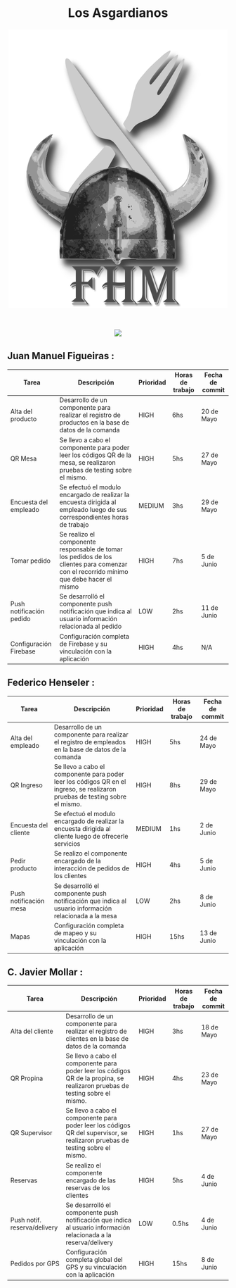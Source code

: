 <h1 align="center">Los Asgardianos</h1><h4 align="center">
<p align="center">
<img src="./src/assets/imgs/readme/logo-readme.png"></p>
<br>
<p align="center">
<img src="https://img.shields.io/github/license/TheTeamByte/Markdown-Master.svg"></p>
  
##
  
## Juan Manuel Figueiras :
<table>
<thead>
<th>Tarea</th>
<th>Descripción</th>
<th>Prioridad</th>
<th>Horas de trabajo</th>
<th>Fecha de commit</th>
</thead>
<tbody>
<tr>
<td>Alta del producto</td>
<td>Desarrollo de un componente para realizar el registro de productos en la base de datos de la comanda</td>
<td>HIGH</td>
<td>6hs</td>
<td>20 de Mayo</td>
</tr>
<tr>
<td>QR Mesa</td>
<td>Se llevo a cabo el componente para poder leer los códigos QR de la mesa, se realizaron pruebas de testing sobre el mismo. </td>
<td>HIGH</td>
<td>5hs</td>
<td>27 de Mayo</td>
</tr>
<tr>
<td>Encuesta del empleado</td>
<td>Se efectuó el modulo encargado de realizar la encuesta dirigida al empleado luego de sus correspondientes horas de trabajo</td>
<td>MEDIUM</td>
<td>3hs</td>
<td>29 de Mayo</td>
</tr>
<tr>
<td>Tomar pedido</td>
<td>Se realizo el componente responsable de tomar los pedidos de los clientes para comenzar con el recorrido mínimo que debe hacer el mismo</td>
<td>HIGH</td>
<td>7hs</td>
<td>5 de Junio</td>
</tr>
<tr>
<td>Push notificación pedido</td>
<td>Se desarrolló el componente push notificación que indica al usuario información relacionada al pedido</td>
<td>LOW</td>
<td>2hs</td>
<td>11 de Junio</td>
</tr>
<tr>
<td>Configuración Firebase</td>
<td>Configuración completa de Firebase y su vinculación con la aplicación</td>
<td>HIGH</td>
<td>4hs</td>
<td>N/A</td>
</tr>
</tbody>
</table>

## Federico Henseler :
<table>
<thead>
<th>Tarea</th>
<th>Descripción</th>
<th>Prioridad</th>
<th>Horas de trabajo</th>
<th>Fecha de commit</th>
</thead>
<tbody>
<tr>
<td>Alta del empleado</td>
<td>Desarrollo de un componente para realizar el registro de empleados en la base de datos de la comanda</td>
<td>HIGH</td>
<td>5hs</td>
<td>24 de Mayo</td>
</tr>
<tr>
<td>QR Ingreso</td>
<td>Se llevo a cabo el componente para poder leer los códigos QR en el ingreso, se realizaron pruebas de testing sobre el mismo. </td>
<td>HIGH</td>
<td>8hs</td>
<td>29 de Mayo</td>
</tr>
<tr>
<td>Encuesta del cliente</td>
<td>Se efectuó el modulo encargado de realizar la encuesta dirigida al cliente luego de ofrecerle servicios</td>
<td>MEDIUM</td>
<td>1hs</td>
<td>2 de Junio</td>
</tr>
<tr>
<td>Pedir producto</td>
<td>Se realizo el componente encargado de la interacción de pedidos de los clientes</td>
<td>HIGH</td>
<td>4hs</td>
<td>5 de Junio</td>
</tr>
<tr>
<td>Push notificación mesa</td>
<td>Se desarrolló el componente push notificación que indica al usuario información relacionada a la mesa</td>
<td>LOW</td>
<td>2hs</td>
<td>8 de Junio</td>
</tr>
<tr>
<td>Mapas</td>
<td>Configuración completa de mapeo y su vinculación con la aplicación</td>
<td>HIGH</td>
<td>15hs</td>
<td>13 de Junio</td>
</tr>
</tbody>
</table>

## C. Javier Mollar :
<table>
<thead>
<th>Tarea</th>
<th>Descripción</th>
<th>Prioridad</th>
<th>Horas de trabajo</th>
<th>Fecha de commit</th>
</thead>
<tbody>
<tr>
<td>Alta del cliente</td>
<td>Desarrollo de un componente para realizar el registro de clientes en la base de datos de la comanda</td>
<td>HIGH</td>
<td>3hs</td>
<td>18 de Mayo</td>
</tr>
<tr>
<td>QR Propina</td>
<td>Se llevo a cabo el componente para poder leer los códigos QR de la propina, se realizaron pruebas de testing sobre el mismo. </td>
<td>HIGH</td>
<td>4hs</td>
<td>23 de Mayo</td>
</tr>
<tr>
<td>QR Supervisor</td>
<td>Se llevo a cabo el componente para poder leer los códigos QR del supervisor, se realizaron pruebas de testing sobre el mismo.</td>
<td>HIGH</td>
<td>1hs</td>
<td>27 de Mayo</td>
</tr>
<tr>
<td>Reservas</td>
<td>Se realizo el componente encargado de las reservas de los clientes</td>
<td>HIGH</td>
<td>5hs</td>
<td>4 de Junio</td>
</tr>
<tr>
<td>Push notif. reserva/delivery</td>
<td>Se desarrolló el componente push notificación que indica al usuario información relacionada a la reserva/delivery</td>
<td>LOW</td>
<td>0.5hs</td>
<td>4 de Junio</td>
</tr>
<tr>
<td>Pedidos por GPS</td>
<td>Configuración completa global del GPS y su vinculación con la aplicación</td>
<td>HIGH</td>
<td>15hs</td>
<td>8 de Junio</td>
</tr>
</tbody>
</table>

